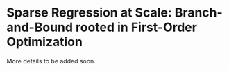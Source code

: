 # Sparse Regression at Scale: Branch-and-Bound rooted in First-Order Optimization

More details to be added soon.
